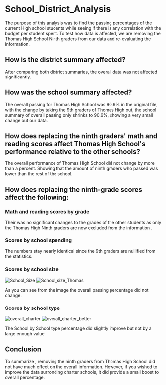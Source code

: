 # School_District_Analysis
The purpose of this analysis was to find the passing percentages of the current High school students while seeing if there is any correlation with the budget per student spent. To test how data is affected, we are removing the Thomas High School Ninth graders from our data and re-evaluating the information.
 
## How is the district summary affected?
 
After comparing both district summaries, the overall data was not affected significantly.
 
## How was the school summary affected?
 
The overall passing for Thomas High School was 90.9% in the original file, with the change by taking the 9th graders of Thomas High out, the school summary of overall passing only shrinks to 90.6%, showing a very small change out our data.
 
## How does replacing the ninth graders' math and reading scores affect Thomas High School's performance relative to the other schools?
 
The overall performance of Thomas High School did not change by more than a percent. Showing that the amount of ninth graders who passed was lower than the rest of the school.
 
## How does replacing the ninth-grade scores affect the following:
 
### Math and reading scores by grade
 
Their was no significant changes to the grades of the other students as only the Thomas High Ninth graders are now excluded from the information .
 
### Scores by school spending
 
The numbers stay nearly identical since the 9th graders are nullified from the statistics.
 
### Scores by school size
 ![School_Size](https://user-images.githubusercontent.com/103524591/178884643-0a055cc0-efb8-4d5f-87ff-203d386ef469.png)
![School_size_Thomas](https://user-images.githubusercontent.com/103524591/178884651-24f6223c-4413-4518-8345-c94b639234d2.png)

As you can see from the image the overall passing percentage did not change.
 
### Scores by school type
 ![overall_charter](https://user-images.githubusercontent.com/103524591/178884664-d48c82a4-f5b8-498c-a255-2107c9c8fcc8.png)
![overall_charter_better](https://user-images.githubusercontent.com/103524591/178884680-2000cc5a-9fc5-42f6-baac-3d275c5fa407.png)

The School by School type percentage did slightly improve but not by a large enough value
 
## Conclusion
 
To summarize , removing the ninth graders from Thomas High School did not have much effect on the overall information. However, if you wished to improve the data surronding charter schools, it did provide a small boost to overall percentage. 
 

 

